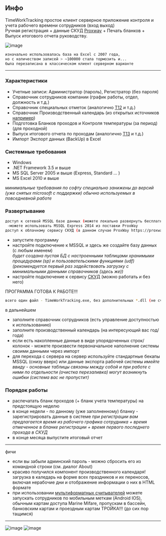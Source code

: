 ## Инфо

TimeWorkTracking простое клиент серверное приложение контроля и учета рабочего времени сотрудников (вход выход)  
Ручная регистрация + данные СКУД [Proxway](https://proxway-ble.ru/zagruzki/programmnoe-obespechenie/web-interfejs-proxway-web) + Печать бланков + Выпуск итогового отчета руководству.  


![image](https://user-images.githubusercontent.com/16114000/145944135-25292474-79eb-423d-9efd-29f34738c6cb.png)


```bash
изначально использовалась база на Excel c 2007 года,
но с количеством записей > ~100000 стала тормозить и... 
была перезаписана в классическом клиент серверном варианте
```
* * *
### Характеристики
* Учетные записи: Администратор (пароль), Регистратор (без пароля)  
* Справочник сотрудников компании (график работы, отдел, должность и т.д.)  
* Справочник специальных отметок (аналогично [Т12](http://www.consultant.ru/document/cons_doc_LAW_47274/05305f7475e7ec92c38eb6e6e6b4ff56c94cd475/) и т.д.)   
* Справочник Производственный календарь (из открытых источников [например](http://www.consultant.ru/law/ref/calendar/proizvodstvennye/2022/))
* Подготовка Бланков проходов и Контроля температуры (за период) (для проходной)
* Выпуск итогового отчета по проходам (аналогично [Т13](http://www.consultant.ru/document/cons_doc_LAW_47274/cb2decd42a1e8f0132773a25e85e40f84ce78f9e/) и т.д.) 
* Импорт Экспорт данных (BackUp) в Excel

### Системные требования

* Windows   
* .NET Framework 3.5 и выше   
* MS SQL Server 2005 и выше (Express, Standard ... )   
* MS Excel 2010 и выше   

*минимальные требования по софту специально занижены до версий (уже снятых microsoft с поддержки) обычно используемых в повседневной работе*

### Развертывание
```bash
доступ к сетевой MSSQL базе данных (можете локально развернуть бесплатный MSSQL Express)
 -можете использовать MSSQL Express 2014 из поставки ProxWay
доступ к облачному сервису СКУД (в данном случае ProxWay https://proxway-ble.ru/
```
* запустите программу  
* настройте подключение к MSSQL и здесь же создайте базу данных (с любым именем)   
*будет создана пустая БД с настроенными таблицами хранимыми процедурами (sp) и пользовательскими функциями (udf)(рекомендуется первый раз задействовать загрузку с минимальными данными справочников (здесь же))*   
* настройте подключение к сервису [СКУД](https://proxway-ble.ru/zagruzki/programmnoe-obespechenie/web-interfejs-proxway-web) (можно работать и без него)

ПРОГРАММА ГОТОВА К РАБОТЕ!!!  
```bash
всего один файл - TimeWorkTracking.exe, без дополнительных *.dll (не считая системного framework) 
```
в дальнейшем
* заполните справочник сотрудников (есть управление доступностью к использованию)
* заполните производственный календарь (на интересующий вас год/года)
* если есть  накопленные данные в виде упорядоченных строк/колонок - можете произвести первоначальное наполнение системы своими данными через импорт
* для перехода с сервера на сервер используйте стандартные бекапы MSSQL (снизу вверх) или данные экспорта рабочей системы
*имейте ввиду - основные таблицы связаны между собой и при работе с ними по отдельности (очистка перезаливка) могут возникнуть ошибки (система вас не пропустит)*

### Порядок работы
* распечатать бланк проходов (+ бланк учета температуры) на предстоящую неделю  
* в конце недели - по данному (уже заполненному) бланку - зарегистрировать данные в системе
*при регистрации вам предлагается время из рабочего графика сотрудника + время отмеченное в бланке регистрации + время первого последнего прохода в СКУД*
* в конце месяца выпустите итоговый отчет

* * *
фичи
* если вы забыли админский пароль - можно сбросить его из командной строки (см. диалог About)
* красиво получился компонент производственного календаря! загрузка в каледарь на форме всех праздников и их переносов, включая нерабочие дни и отображение информации о них в HTML формате
* при использовании [мультиформатных считывателей](https://proxway-ble.ru/oborudovanie/schityvateli/mifare/pw-mini-multi-ble) можете запускать сотрудников по мобильным меткам (Android IOS), обычным картам доступа Marine Mifare, пропускам в бассейн, банковским картам и проездным картам ТРОЙКА!!! (до сих пор тащимся)    
* * *
![image](https://user-images.githubusercontent.com/16114000/145944184-9c648405-451f-4c5d-a4d9-cc8059a75f93.png)
![image](https://user-images.githubusercontent.com/16114000/145951718-5fdef3aa-9bb0-4d52-8fbb-18cd7c1800a7.png)


